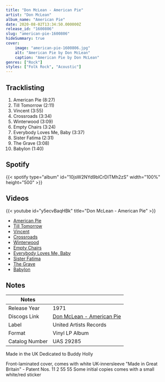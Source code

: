 ```yaml
---
title: "Don McLean - American Pie"
artist: "Don McLean"
album_name: "American Pie"
date: 2020-08-02T13:34:50.000000Z
release_id: "1600806"
slug: "american-pie-1600806"
hideSummary: true
cover:
    image: "american-pie-1600806.jpg"
    alt: "American Pie by Don McLean"
    caption: "American Pie by Don McLean"
genres: ["Rock"]
styles: ["Folk Rock", "Acoustic"]
---
```


## Tracklisting
1. American Pie (8:27)
2. Till Tomorrow (2:11)
3. Vincent (3:55)
4. Crossroads (3:34)
5. Winterwood (3:09)
6. Empty Chairs (3:24)
7. Everybody Loves Me, Baby (3:37)
8. Sister Fatima (2:31)
9. The Grave (3:08)
10. Babylon (1:40)


## Spotify
{{< spotify type="album" id="10jsW2NYd9blCrDITMh2zS" width="100%" height="500" >}}



## Videos
{{< youtube id="y5ecvBaqHBk" title="Don McLean - American Pie" >}}
- [American Pie](https://www.youtube.com/watch?v=iX_TFkut1PM)
- [Till Tomorrow](https://www.youtube.com/watch?v=TlqW3cTh5Ts)
- [Vincent](https://www.youtube.com/watch?v=ciLNMesqPh0)
- [Crossroads](https://www.youtube.com/watch?v=tawHuI7KHR0)
- [Winterwood](https://www.youtube.com/watch?v=IE-hE-2xh8o)
- [Empty Chairs](https://www.youtube.com/watch?v=sDjvPFg9B7Q)
- [Everybody Loves Me, Baby](https://www.youtube.com/watch?v=N4cjBUeHHgU)
- [Sister Fatima](https://www.youtube.com/watch?v=UVqQg_qcY-o)
- [The Grave](https://www.youtube.com/watch?v=p05aJNfWib8)
- [Babylon](https://www.youtube.com/watch?v=4bnhhbV34nI)

## Notes
| Notes          |             |
| ---------------| ----------- |
| Release Year   | 1971 |
| Discogs Link   | [Don McLean - American Pie](https://www.discogs.com/release/1600806-Don-McLean-American-Pie) |
| Label          | United Artists Records |
| Format         | Vinyl LP Album |
| Catalog Number | UAS 29285 |

Made in the UK
Dedicated to Buddy Holly

Front-laminated cover, comes with white UK-innersleeve "Made in Great Britain" - Patent Nos. 11 2 55 55
Some initial copies comes with a small white/red sticker

